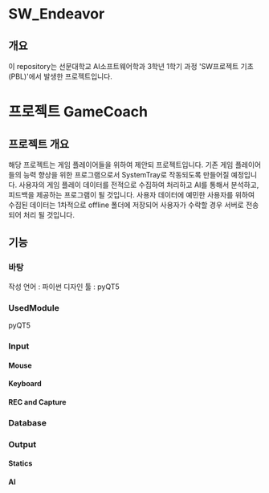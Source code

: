# SW_Endeavor

## 개요
이 repository는 선문대학교 AI소프트웨어학과 3학년 1학기 과정 'SW프로젝트 기초(PBL)'에서 발생한 프로젝트입니다.

# 프로젝트 GameCoach
## 프로젝트 개요
해당 프로젝트는 게임 플레이어들을 위하여 제안되 프로젝트입니다.
기존 게임 플레이어들의 능력 향상을 위한 프로그램으로서 SystemTray로 작동되도록 만들어질 예정입니다.
사용자의 게임 플레이 데이터를 전적으로 수집하여 처리하고 AI를 통해서 분석하고, 피드백을 제공하는 프로그램이 될 것입니다.
사용자 데이터에 예민한 사용자를 위하여 수집된 데이터는 1차적으로 offline 폴더에 저장되어 사용자가 수락할 경우 서버로 전송되어 처리 될 것입니다.

## 기능
### 바탕
작성 언어 : 파이썬
디자인 툴 : pyQT5

### UsedModule
pyQT5


### Input
#### Mouse

#### Keyboard

#### REC and Capture


### Database

### Output
#### Statics

#### AI
